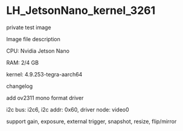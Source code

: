 # LH_JetsonNano_kernel_3261
private test image

Image file description

CPU: Nvidia Jetson Nano

RAM: 2/4 GB

kernel: 4.9.253-tegra-aarch64

changelog

add ov2311 mono format driver

i2c bus: i2c6, i2c addr: 0x60, driver node: video0

support gain, exposure, external trigger, snapshot, resize, flip/mirror

